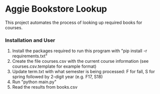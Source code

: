 # Aggie Bookstore Lookup

This project automates the process of looking up required books for courses.

### Installation and User

1. Install the packages required to run this program with "pip install -r requirements.txt"
2. Create the file courses.csv with the current course information (see courses.csv.template for example format)
3. Update term.txt with what semester is being processed: F for fall, S for spring followed by 2-digit year (e.g. F17, S18)
4. Run "python main.py"
5. Read the results from books.csv
